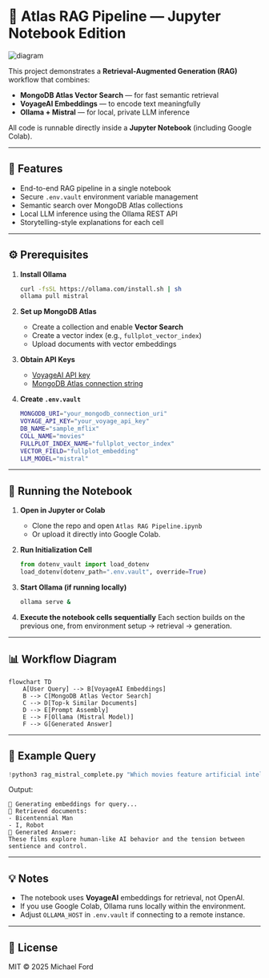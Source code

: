 # 🧩 Atlas RAG Pipeline — Jupyter Notebook Edition

![diagram](docs/atlas_rag_pipeline.png)

This project demonstrates a **Retrieval-Augmented Generation (RAG)** workflow that combines:

- **MongoDB Atlas Vector Search** — for fast semantic retrieval  
- **VoyageAI Embeddings** — to encode text meaningfully  
- **Ollama + Mistral** — for local, private LLM inference  

All code is runnable directly inside a **Jupyter Notebook** (including Google Colab).

---

## 🚀 Features

- End-to-end RAG pipeline in a single notebook  
- Secure `.env.vault` environment variable management  
- Semantic search over MongoDB Atlas collections  
- Local LLM inference using the Ollama REST API  
- Storytelling-style explanations for each cell  

---

## ⚙️ Prerequisites

1. **Install Ollama**
   ```bash
   curl -fsSL https://ollama.com/install.sh | sh
   ollama pull mistral
   ```

2. **Set up MongoDB Atlas**
   - Create a collection and enable **Vector Search**
   - Create a vector index (e.g., `fullplot_vector_index`)
   - Upload documents with vector embeddings

3. **Obtain API Keys**
   - [VoyageAI API key](https://voyageai.com)
   - [MongoDB Atlas connection string](https://cloud.mongodb.com)

4. **Create `.env.vault`**
   ```bash
   MONGODB_URI="your_mongodb_connection_uri"
   VOYAGE_API_KEY="your_voyage_api_key"
   DB_NAME="sample_mflix"
   COLL_NAME="movies"
   FULLPLOT_INDEX_NAME="fullplot_vector_index"
   VECTOR_FIELD="fullplot_embedding"
   LLM_MODEL="mistral"
   ```

---

## 🧠 Running the Notebook

1. **Open in Jupyter or Colab**
   - Clone the repo and open `Atlas RAG Pipeline.ipynb`
   - Or upload it directly into Google Colab.

2. **Run Initialization Cell**
   ```python
   from dotenv_vault import load_dotenv
   load_dotenv(dotenv_path=".env.vault", override=True)
   ```

3. **Start Ollama (if running locally)**
   ```bash
   ollama serve &
   ```

4. **Execute the notebook cells sequentially**
   Each section builds on the previous one, from environment setup → retrieval → generation.

---

## 📊 Workflow Diagram

```mermaid
flowchart TD
    A[User Query] --> B[VoyageAI Embeddings]
    B --> C[MongoDB Atlas Vector Search]
    C --> D[Top-k Similar Documents]
    D --> E[Prompt Assembly]
    E --> F[Ollama (Mistral Model)]
    F --> G[Generated Answer]
```

---

## 🧪 Example Query

```python
!python3 rag_mistral_complete.py "Which movies feature artificial intelligence or sentient robots?"
```

Output:

```
🔎 Generating embeddings for query...
🧠 Retrieved documents:
- Bicentennial Man
- I, Robot
💬 Generated Answer:
These films explore human-like AI behavior and the tension between sentience and control.
```

---

## 💡 Notes

- The notebook uses **VoyageAI** embeddings for retrieval, not OpenAI.
- If you use Google Colab, Ollama runs locally within the environment.
- Adjust `OLLAMA_HOST` in `.env.vault` if connecting to a remote instance.

---

## 🧩 License

MIT © 2025 Michael Ford
